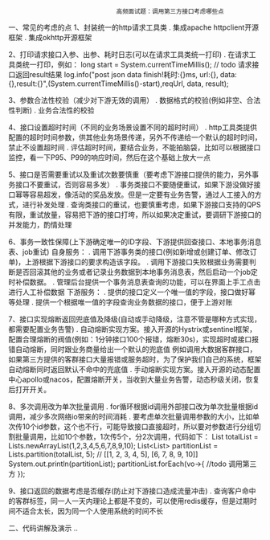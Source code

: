                                   高频面试题：调用第三方接口考虑哪些点
一、常见的考虑的点
1、封装统一的http请求工具类
. 集成apache httpclient开源框架
. 集成okhttp开源框架

2、打印请求接口入参、出参、耗时日志(可以在请求工具类统一打印)
. 在请求工具类统一打印，例如：
long start = System.currentTimeMillis();
// todo 请求接口返回result结果
log.info("post json data finish!耗时:{}ms, url:{}, data:{},result:{}",(System.currentTimeMillis()-start),reqUrl, data, result);

3、参数合法性校验（减少对下游无效的调用）
. 数据格式的校验(例如非空、合法性判断)
. 业务合法性的校验

4、接口设置超时时间（不同的业务场景设置不同的超时时间）
. http工具类提供配置的超时时间参数，供其他业务场景传递，另外不传递给一个默认的超时时间，禁止不设置超时间
. 评估超时时间，要结合业务，不能拍脑袋，比如可以根据接口监控，看一下P95、P99的响应时间，然后在这个基础上放大一点

5、接口是否需要重试以及重试次数要慎重（要考虑下游接口提供的能力，另外事务接口不要重试，否则容易多发）
. 事务类接口不要随便重试，如果下游没做好接口幂等容易超发，像活动的奖品发放。但是一定要有业务告警，通过人工接入的方式，进行补发处理
. 查询类接口的重试，也要慎重考虑，如果下游接口支持的QPS有限，重试放量，容易把下游的接口打垮，所以如果决定重试，要调研下游接口的并发能力，酌情处理

6、事务一致性保障(上下游确定唯一的ID字段、下游提供回查接口、本地事务消息表、job重试)
自身服务：
. 调用下游事务类的接口(例如新增或创建订单、修改订单)，上游根据下游接口的要求构造该字段。
. 调用下游接口失败根据业务需要判断是否回滚其他的业务或者记录业务数据到本地事务消息表，然后启动一个job定时补偿数据。
. 管理后台提供一个事务消息表查询的功能，可以在界面上手工点击进行人工补偿数据
下游服务：
. 提供的接口定义一个唯一值的字段，接口做好幂等处理
. 提供一个根据唯一值的字段查询业务数据的接口，便于上游对账

7、接口实现熔断返回兜底值及降级(自动或手动降级，注意不管是哪种方式实现，都需要配置业务告警)
. 自动熔断实现方案。接入开源的Hystrix或sentinel框架，配置合理熔断的阀值(例如：1分钟接口100个报错，熔断30s)，实现超时或接口报错自动熔断，同时跟业务商量给出一个默认的兜底值
  例如调用大数据客群接口，如果第三方提供的客群接口大量报错或服务超时，为了保护我们自己的系统，框架自动熔断同时返回默认不命中的兜底值
. 手动熔断实现方案。接入开源的动态配置中心apollo或nacos，配置熔断开关，当收到大量业务告警，动态秒级关闭，恢复后打开开关。

8、多次调用改为单次批量调用
. for循环根据id调用外部接口改为单次批量根据id调用，减少多次网络io带来的时间消耗
. 要考虑单次批量调用参数的大小，比如单次传10个id参数，这个也不行，可能导致接口直接超时，所以要对参数进行分组切割批量调用，比如10个参数，1次传5个，分2次调用，代码如下：
List<Integer> totalList = Lists.newArrayList(1,2,3,4,5,6,7,8,9,10);
List<List<Integer>> partitionList = Lists.partition(totalList, 5); // [[1, 2, 3, 4, 5], [6, 7, 8, 9, 10]]
System.out.println(partitionList);
partitionList.forEach(vo->{
//todo 调用第三方
});

9、接口返回的数据考虑是否缓存(防止对下游接口造成流量冲击)
. 查询客户命中的客群标签，同一人一天内理论上都是不变的，可以使用redis缓存，但是过期时间不适合太长，因为同一个人使用系统的时间不长

二、代码讲解及演示
..


